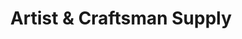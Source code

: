 ---
title: "Artist & Craftsman Supply"
url: /louisville/artist-und-craftsman-supply/
shop: Kunst
---
